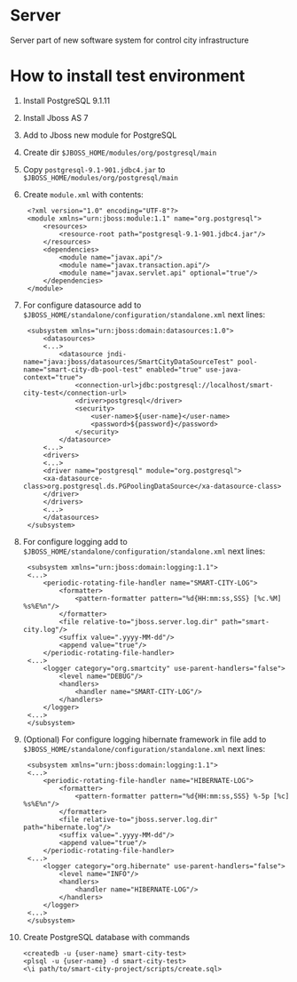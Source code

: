 Server
======

Server part of new software system for control
city infrastructure

How to install test environment
===============================

1. Install PostgreSQL 9.1.11
2. Install Jboss AS 7
3. Add to Jboss new module for PostgreSQL
4. Create dir `$JBOSS_HOME/modules/org/postgresql/main`
5. Copy `postgresql-9.1-901.jdbc4.jar` to `$JBOSS_HOME/modules/org/postgresql/main`
6. Create `module.xml` with contents:

		<?xml version="1.0" encoding="UTF-8"?>
		<module xmlns="urn:jboss:module:1.1" name="org.postgresql">
			<resources>
				<resource-root path="postgresql-9.1-901.jdbc4.jar"/>
			</resources>
			<dependencies>
				<module name="javax.api"/>
				<module name="javax.transaction.api"/>
				<module name="javax.servlet.api" optional="true"/>
			</dependencies>
		</module>

7. For configure datasource add to `$JBOSS_HOME/standalone/configuration/standalone.xml` next lines:

		<subsystem xmlns="urn:jboss:domain:datasources:1.0">
			<datasources>
			<...>
				<datasource jndi-name="java:jboss/datasources/SmartCityDataSourceTest" pool-name="smart-city-db-pool-test" enabled="true" use-java-context="true">
					<connection-url>jdbc:postgresql://localhost/smart-city-test</connection-url>
					<driver>postgresql</driver>
					<security>
						<user-name>${user-name}</user-name>
						<password>${password}</password>
					</security>
				</datasource>
			<...>
			<drivers>
			<...>
			<driver name="postgresql" module="org.postgresql">
			<xa-datasource-class>org.postgresql.ds.PGPoolingDataSource</xa-datasource-class>
			</driver>
			</drivers>
			<...>
			</datasources>
		</subsystem>

8. For configure logging add to `$JBOSS_HOME/standalone/configuration/standalone.xml` next lines:

		<subsystem xmlns="urn:jboss:domain:logging:1.1">
		<...>
			<periodic-rotating-file-handler name="SMART-CITY-LOG">
				<formatter>
					<pattern-formatter pattern="%d{HH:mm:ss,SSS} [%c.%M] %s%E%n"/>
				</formatter>
				<file relative-to="jboss.server.log.dir" path="smart-city.log"/>
				<suffix value=".yyyy-MM-dd"/>
				<append value="true"/>
			</periodic-rotating-file-handler>
		<...>
			<logger category="org.smartcity" use-parent-handlers="false">
				<level name="DEBUG"/>
				<handlers>
					<handler name="SMART-CITY-LOG"/>
				</handlers>
			</logger>
		<...>
		</subsystem>

9. (Optional) For configure logging hibernate framework in file add to
`$JBOSS_HOME/standalone/configuration/standalone.xml` next lines:

		<subsystem xmlns="urn:jboss:domain:logging:1.1">
		<...>
			<periodic-rotating-file-handler name="HIBERNATE-LOG">
				<formatter>
					<pattern-formatter pattern="%d{HH:mm:ss,SSS} %-5p [%c] %s%E%n"/>
				</formatter>
				<file relative-to="jboss.server.log.dir" path="hibernate.log"/>
				<suffix value=".yyyy-MM-dd"/>
				<append value="true"/>
			</periodic-rotating-file-handler>
		<...>
			<logger category="org.hibernate" use-parent-handlers="false">
				<level name="INFO"/>
				<handlers>
					<handler name="HIBERNATE-LOG"/>
				</handlers>
			</logger>
		<...>
		</subsystem>

10. Create PostgreSQL database with commands

		<createdb -u {user-name} smart-city-test>
		<plsql -u {user-name} -d smart-city-test>
		<\i path/to/smart-city-project/scripts/create.sql>
